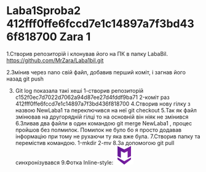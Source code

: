 # Laba1Sproba2 412fff0ffe6fccd7e1c14897a7f3bd436f818700 Zara 1
1.Створив репозиторій і клонував його на ПК в папку LabaBil. https://github.com/MrZara/Laba1bil.git

2.Змінив через nano свій файл, добавив перший коміт, і загнав його назад git push

3. Git log показала такі хеші 1-створив репозиторій c152f0ec7d7022d7062a94d87ee27d4fddf9ba71 2-коміт раз 412fff0ffe6fccd7e1c14897a7f3bd436f818700
4.Створив нову гілку з назвою NewLaba1 та переключився на неї git checkout
5.Так як файл змінював на другорядній гілці то на основній він ніяк не змінився
6.Зливав два файли в один командою git merge NewLaba1 , процес пройшов без полмилок. Помилок не було бо я просто додавав інформацію при тому не рухаючи ту яка вже була.
7.Створив папку та перемістив командою. 1-mkdir 2-mv
8.За допомогою git pull синхронізувався
9.Фотка
Inline-style: 
![alt text](https://github.com/adam-p/markdown-here/raw/master/src/common/images/icon48.png "Logo Title Text 1")
